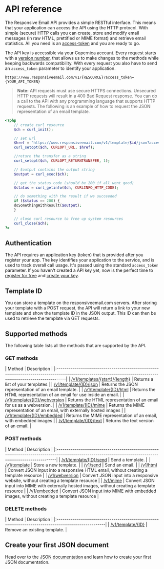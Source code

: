 # API reference
The Responsive Email API provides a simple RESTful interface. This means that
your application can access the API using the HTTP protocol. With simple (secure)
HTTP calls you can create, store and modify email messages (in raw HTML, prettified or MIME
format) and retrieve email statistics. All you need is an
[access-token](https://www.responsiveemail.com/app/#/admin/configuration/api/rest-token) and you are ready to go.

The API key is accessible via your Copernica account. Every request
starts with a [version number](../api/versions),
that allows us to make changes to the methods while keeping backwards
compatibility. With every request you also have to send an `access_token`
parameter to identify your application.

```
https://www.responsiveemail.com/v1/{RESOURCE}?access_token={YOUR_API_TOKEN}
```

> **Note:** API requests must use secure HTTPS connections. Unsecured HTTP
requests will result in a 400 Bad Request response. You can do a call to the API
with any programming language that supports HTTP requests. The following is an
example of how to request the JSON representation of an email template.

```php
<?php
	// create curl resource
	$ch = curl_init();

	// set url
	$href = "https://www.responsiveemail.com/v1/template/$id/json?access_token=$token";
	curl_setopt($ch, CURLOPT_URL, $href);

	//return the transfer as a string
	curl_setopt($ch, CURLOPT_RETURNTRANSFER, 1);

	// $output contains the output string
	$output = curl_exec($ch);

	// get the status code (should be 200 if all went good)
	$status = curl_getinfo($ch, CURLINFO_HTTP_CODE);

	// do something with the result if we succeeded
	if ($status == 200) {
	doSomethingWithResult($output);
	}

	// close curl resource to free up system resources
	curl_close($ch);
?>
```

## Authentication
The API requires an application key (token) that is provided after you register
your app. The key identifies your application to the service, and is used to
track overall call usage. It's passed using the standard `access_token` parameter.
If you haven't created a API key yet, now is the perfect time to
[register for free](/app/#/menu/register "register for free")
and [create your key](/app/#/admin/responsive-api "create your key").

## Template ID
You can store a template on the responsiveemail.com servers. After storing your
template with a POST request, the API will return a link to your new template
and show the template ID in the JSON output. This ID can then be used to
retrieve the template via GET requests.

## Supported methods
The following table lists all the methods that are supported by the API.

### GET methods

| Method | Description                                                                                                                                             |
|:-----------------------------------------------------------------------------------------------------------------------------------------------------------------|
| [/v1/templates/{start}/{length}](../api/get-templates/) | Returns a list of your templates                                                                       |
| [/v1/template/{ID}/json](../api/get-template-json) | Returns the JSON representation of an email template.                                                       |
| [/v1/template/{ID}/html](../api/get-template-html) | Returns the HTML representation of an email for use inside an email.                                        |
| [/v1/template/{ID}/webversion](../api/get-template-webversion) | Returns the HTML representation of an email for us as a webversion.                             |
| [/v1/template/{ID}/mime](../api/get-template-mime) | Returns the MIME representation of an email, with externally hosted images                                  |
| [/v1/template/{ID}/embedded](../api/get-template-embedded) | Returns the MIME representation of an email, with embedded images                                   |
| [/v1/template/{ID}/text](../api/get-template-text) | Returns the text version of an email.                                                                       |

### POST methods

| Method | Description                                                                                                                                        |
|:------------------------------------------------------------------------------------------------------------------------------------------------------------|
| [/v1/template/{ID}/send](../api/post-template-send) | Send a template.                                                                                      |
| [/v1/template](../api/post-template) | Store a new template.                                                                                                |
| [/v1/send](../api/post-send) | Send an email.                                                                                                               |
| [/v1/html](../api/post-html) | Convert JSON input into a responsive HTML email, without creating a template resource                                        |
| [/v1/webversion](../api/post-webversion) | Convert JSON input into a responsive website, without creating a template resource                               |
| [/v1/mime](../api/post-mime) | Convert JSON input into MIME with externally hosted images, without creating a template resource                             |
| [/v1/embedded](../api/post-embedded) | Convert JSON input into MIME with embedded images, without creating a template resource                              |

### DELETE methods

| Method | Description                                                                                   |
|:-------------------------------------------------------------------------------------------------------|
| [/v1/template/{ID}](../api/delete-template) | Remove an existing template.                             |

## Create your first JSON document
Head over to the [JSON documentation](../json/introduction "JSON documentation") and learn how to create your first JSON documentation.
